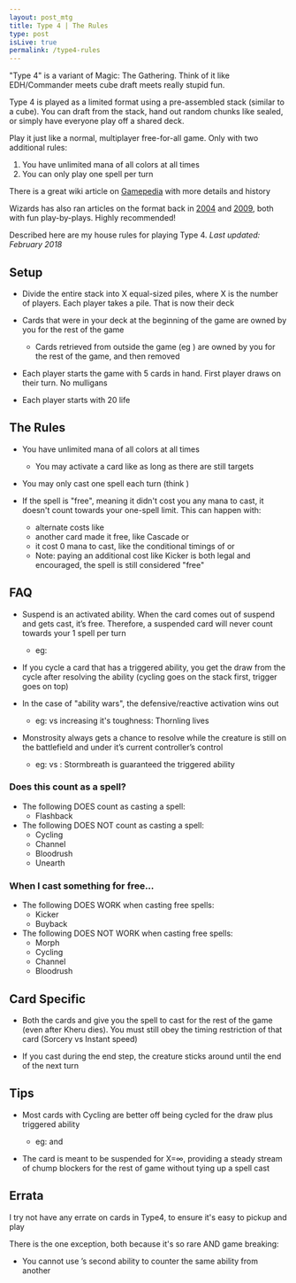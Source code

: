 ```yaml
---
layout: post_mtg
title: Type 4 | The Rules
type: post
isLive: true
permalink: /type4-rules
---
```


"Type 4" is a variant of Magic: The Gathering. Think of it like EDH/Commander meets cube draft meets really stupid fun.

Type 4 is played as a limited format using a pre-assembled stack (similar to a cube). You can draft from the stack, hand out random chunks like sealed, or simply have everyone play off a shared deck.

Play it just like a normal, multiplayer free-for-all game. Only with two additional rules:

1. You have unlimited mana of all colors at all times
2. You can only play one spell per turn

There is a great wiki article on [Gamepedia](https://mtg.gamepedia.com/Type_4) with more details and history

Wizards has also ran articles on the format back in [2004](https://magic.wizards.com/en/articles/archive/limited-infinity-2004-03-01) and [2009](https://magic.wizards.com/en/articles/archive/serious-fun/fourth-type-2009-07-28), both with fun play-by-plays. Highly recommended!

Described here are my house rules for playing Type 4. _Last updated: February 2018_

## Setup

- Divide the entire stack into X equal-sized piles, where X is the number of players. Each player takes a pile. That is now their deck

- Cards that were in your deck at the beginning of the game are owned by you for the rest of the game

  - Cards retrieved from outside the game (eg <card-text name="Booster Tutor"></card-text>) are owned by you for the rest of the game, and then removed

- Each player starts the game with 5 cards in hand. First player draws on their turn. No mulligans

- Each player starts with 20 life

## The Rules

- You have unlimited mana of all colors at all times

  - You may activate a card like <card-text name="Legacy Weapon"></card-text> as long as there are still targets

- You may only cast one spell each turn (think <card-text name="Arcane Laboratory"></card-text>)

- If the spell is "free", meaning it didn't cost you any mana to cast, it doesn't count towards your one-spell limit. This can happen with:

  - alternate costs like <card-text name="Force of Will"></card-text>
  - another card made it free, like Cascade or <card-text name="Djinn of Wishes"></card-text>
  - it cost 0 mana to cast, like the conditional timings of <card-text name="Summoning Trap"></card-text> or <card-text name="Not of This World"></card-text>
  - Note: paying an additional cost like Kicker is both legal and encouraged, the spell is still considered "free"

## FAQ

- Suspend is an activated ability. When the card comes out of suspend and gets cast, it’s free. Therefore, a suspended card will never count towards your 1 spell per turn

  - eg: <card-text name="Deep-Sea Kraken"></card-text>

- If you cycle a card that has a triggered ability, you get the draw from the cycle after resolving the ability (cycling goes on the stack first, trigger goes on top)

- In the case of "ability wars", the defensive/reactive activation wins out

  - eg: <card-text name="Smokespew Invoker"></card-text> vs <card-text name="Thornling"></card-text> increasing it's toughness: Thornling lives

- Monstrosity always gets a chance to resolve while the creature is still on the battlefield and under it’s current controller’s control

  - eg: <card-text name="Stormbreath Dragon"></card-text> vs <card-text name="Legacy Weapon"></card-text>: Stormbreath is guaranteed the triggered ability

### Does this count as a spell?

- The following DOES count as casting a spell:
  - Flashback
- The following DOES NOT count as casting a spell:
  - Cycling
  - Channel
  - Bloodrush
  - Unearth

### When I cast something for free...

- The following DOES WORK when casting free spells:
  - Kicker
  - Buyback
- The following DOES NOT WORK when casting free spells:
  - Morph
  - Cycling
  - Channel
  - Bloodrush

## Card Specific

- Both the cards <card-text name="Spelljack"></card-text> and <card-text name="Kheru Spellsnatcher"></card-text> give you the spell to cast for the rest of the game (even after Kheru dies). You must still obey the timing restriction of that card (Sorcery vs Instant speed)

- If you cast <card-text name="Corpse Dance"></card-text> during the end step, the creature sticks around until the end of the next turn

## Tips

- Most cards with Cycling are better off being cycled for the draw plus triggered ability

  - eg: <card-text name="Resounding Thunder"></card-text> and <card-text name="Decree of Silence"></card-text>

- The card <card-text name="Benalish Commander"></card-text> is meant to be suspended for X=&infin;, providing a steady stream of chump blockers for the rest of game without tying up a spell cast

## Errata

I try not have any errate on cards in Type4, to ensure it's easy to pickup and play

There is the one exception, both because it's so rare AND game breaking:

- You cannot use <card-text name="Azorius Guildmage"></card-text>’s second ability to counter the same ability from another <card-text name="Azorius Guildmage"></card-text>
